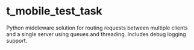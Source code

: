 # t_mobile_test_task
Python middleware solution for routing requests between multiple clients and a single server using queues and threading. Includes debug logging support.

